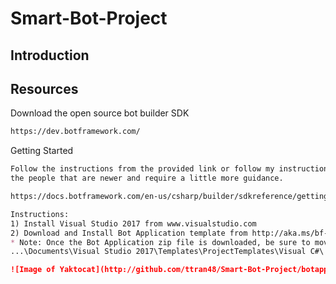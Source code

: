 # Smart-Bot-Project
## Introduction

## Resources
Download the open source bot builder SDK
```markdown
https://dev.botframework.com/ 
```
Getting Started
``` markdown
Follow the instructions from the provided link or follow my instructions. Note that my instructions are for 
the people that are newer and require a little more guidance.

https://docs.botframework.com/en-us/csharp/builder/sdkreference/gettingstarted.html

Instructions:
1) Install Visual Studio 2017 from www.visualstudio.com
2) Download and Install Bot Application template from http://aka.ms/bf-bc-vstemplate
* Note: Once the Bot Application zip file is downloaded, be sure to move it to the Visual Studio 2017 template directory
...\Documents\Visual Studio 2017\Templates\ProjectTemplates\Visual C#\

![Image of Yaktocat](http://github.com/ttran48/Smart-Bot-Project/botapppic1.png)
```
